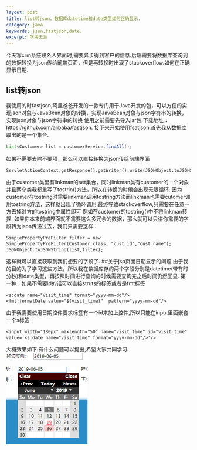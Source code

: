 ```yaml
---
layout: post
title: list转json，数据库datetime和date类型如何正确显示.
category: java
keywords: json,fastjson,date.
excerpt: 学海无涯
---
```

今天写crm系统联系人界面时,需要异步得到客户的信息.后端需要将数据库查询到的数据转换为json传给前端页面，但是再转换时出现了stackoverflow.如何在正确显示日期.

## list转json
我使用的时fastjson,阿里爸爸开发的一款专门用于Java开发的包，可以方便的实现json对象与JavaBean对象的转换，实现JavaBean对象与json字符串的转换，实现json对象与json字符串的转换
使用之前需要先导入jar包,下载地址：https://github.com/alibaba/fastjson.
接下来开始使用fsatjson,首先我从数据库取出的是一个集合.
```java
List<Customer> list = customerService.findAll();
```
如果不需要去除不要项，那么可以直接转换为json传给前端界面
```
ServletActionContext.getResponse().getWriter().write(JSONObject.toJSONString(list,filter));
```
由于customer类里有linkman的set集合，同时linkman类有customer的一个对象并且两个类我都重写了tostrin()方法，所以在转换的时候会出现无限循环.
因为customer在tostring时需要linkman调用tostring方法而linkman也需要cutomer调用tostring方法，这样就出现了循环调用,最终导致stackoverflow,只需要在任意一方去掉对方的tostring中属性即可
例如在customer的tostring()中不将linkman转换.
如果你本来前端界面就不需要这么多冗余的数据，那么就可以只讲你需要的字段转为json传递过去，我们只需要这样：
```
SimplePropertyPreFilter filter = new SimplePropertyPreFilter(Customer.class, "cust_id","cust_name");
JSONObject.toJSONString(list,filter);
```
这样就可以直接获取到我们想要的字段了.
##关于jsp页面日期显示的问题
由于我的目的为了学习这些方法，所以我在数据库存的两个字段分别是datetime(带有时分秒)和date类型，再按照时间进行查询的时候需要查询完之后时间仍然回显.
第一种：如果不需要id的话可以直接struts的标签或者是fmt标签
```
<s:date name="visit_time" format="yyyy-mm-dd"/>              
<fmt:formatDate value="${visit_time}"  pattern="yyyy-mm-dd"/>	
```
由于我需要使用日期控件要求标签有一个id来加上控件,所以只能在input里面嵌套一个s标签.
```
<input width="180px" maxlength="50" name="visit_time" id="visit_time" value='<s:date name="visit_time" format="yyyy-mm-dd"/>'/>
```
大概效果如下:有什么问题可以提出,希望大家共同学习.
![](https://github.com/Apathyyi/Apathyyi.github.io/blob/master/image/date1.png)

![](https://github.com/Apathyyi/Apathyyi.github.io/blob/master/image/date2.png)

